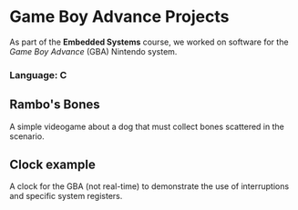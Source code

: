 # Game Boy Advance Projects
As part of the **Embedded Systems** course, we worked on software for the *Game Boy Advance* (GBA) Nintendo system.

### Language: C

## Rambo's Bones
A simple videogame about a dog that must collect bones scattered in the scenario.

## Clock example
A clock for the GBA (not real-time) to demonstrate the use of interruptions and specific system registers.